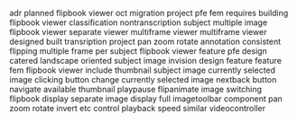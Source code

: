 adr planned flipbook viewer oct migration project pfe fem requires building flipbook viewer classification nontranscription subject multiple image flipbook viewer separate viewer multiframe viewer multiframe viewer designed built transription project pan zoom rotate annotation consistent flipping multiple frame per subject flipbook viewer feature pfe design catered landscape oriented subject image invision design feature feature fem flipbook viewer include thumbnail subject image currently selected image clicking button change currently selected image nextback button navigate available thumbnail playpause flipanimate image switching flipbook display separate image display full imagetoolbar component pan zoom rotate invert etc control playback speed similar videocontroller